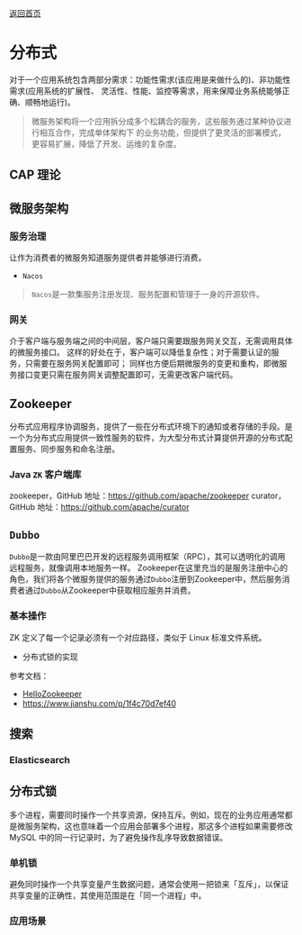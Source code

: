 <p> <a href="../README.md">返回首页</a></p>

# 分布式
对于一个应用系统包含两部分需求：功能性需求(该应用是来做什么的)、非功能性需求(应用系统的扩展性、
灵活性、性能、监控等需求，用来保障业务系统能够正确、顺畅地运行)。
> 微服务架构将一个应用拆分成多个松耦合的服务，这些服务通过某种协议进行相互合作，完成单体架构下
的业务功能，但提供了更灵活的部署模式，更容易扩展，降低了开发、运维的复杂度。
## CAP 理论
## 微服务架构
### 服务治理
让作为消费者的微服务知道服务提供者并能够进行消费。
- `Nacos`
> `Nacos`是一款集服务注册发现、服务配置和管理于一身的开源软件。
### 网关
介于客户端与服务端之间的中间层，客户端只需要跟服务网关交互，无需调用具体的微服务接口。
这样的好处在于，客户端可以降低复杂性；对于需要认证的服务，只需要在服务网关配置即可；
同样也方便后期微服务的变更和重构，即微服务接口变更只需在服务网关调整配置即可，无需更改客户端代码。
## Zookeeper
分布式应用程序协调服务，提供了一些在分布式环境下的通知或者存储的手段。是一个为分布式应用提供一致性服务的软件，为大型分布式计算提供开源的分布式配置服务、同步服务和命名注册。
### Java `ZK` 客户端库
zookeeper，GitHub 地址：https://github.com/apache/zookeeper
curator，GitHub 地址：https://github.com/apache/curator
## `Dubbo`
`Dubbo`是一款由阿里巴巴开发的远程服务调用框架（RPC），其可以透明化的调用远程服务，就像调用本地服务一样。
Zookeeper在这里充当的是服务注册中心的角色，我们将各个微服务提供的服务通过`Dubbo`注册到Zookeeper中，然后服务消费者通过`Dubbo`从Zookeeper中获取相应服务并消费。
### 基本操作
ZK 定义了每一个记录必须有一个对应路径，类似于 Linux 标准文件系统。
- 分布式锁的实现

参考文档：
- <a href = 'https://github.com/HelloGitHub-Team/HelloZooKeeper' target='view_window'>HelloZookeeper</a>
- https://www.jianshu.com/p/1f4c70d7ef40

## 搜索
### Elasticsearch

## 分布式锁
多个进程，需要同时操作一个共享资源，保持互斥。例如，现在的业务应用通常都是微服务架构，这也意味着一个应用会部署多个进程，那这多个进程如果需要修改 MySQL 中的同一行记录时，为了避免操作乱序导致数据错误。
### 单机锁
避免同时操作一个共享变量产生数据问题，通常会使用一把锁来「互斥」，以保证共享变量的正确性，其使用范围是在「同一个进程」中。
### 应用场景

